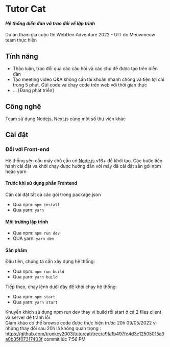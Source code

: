 # Tutor Cat
#### _Hệ thống diễn đàn và trao đổi về lập trình_
Dự án tham gia cuộc thi WebDev Adventure 2022 - UIT do Meowmeow team thực hiện

## Tính năng
- Thảo luận, trao đổi qua các câu hỏi và các chủ đề được tạo trên diễn đàn
- Tạo meeting video Q&A không cần tài khoản nhanh chóng và tiện lợi chỉ trong 5 phút. Gửi code và chạy code trên web với thời gian thực
- ... [Đang phát triển]

## Công nghệ
Team sử dụng Nodejs, Next.js cùng một số thư viện khác

## Cài đặt
### Đối với Front-end
Hệ thống yêu cầu máy chủ cần có [Node.js](https://nodejs.org/) v16+ để khởi tạo.
Các bước tiến hành cài đặt và khởi chạy được hướng dẫn với máy đã cài đặt sẵn gói npm hoặc yarn
#### Trước khi sử dụng phần Frontend
Cần cài đặt tất cả các gói trong package.json
- Qua npm:  ``npm install``
- Qua yarn: ``yarn``
#### Môi trường lập trình
- Qua npm: ``npm run dev``
- QUA yarn: ``yarn dev``
#### Sản phẩm
Đầu tiên, chúng ta cần xây dựng hệ thống:
- Qua npm: ``npm run build``
- Qua yarn: ``yarn build``

Tiếp theo, chạy lệnh dưới đây để khởi chạy hệ thống:
- Qua npm: ``npm start``
- Qua yarn: ``yarn start``

Khuyến khích sử dụng npm run dev thay vì build rồi start ở cả 2 files client và server để tránh lỗi  
Giám khảo có thể browse code được thực hiện trước 20h 09/05/2022 vì những thay đổi sau 20h là không quan trọng : 
https://github.com/trunkey2003/tutorcat/tree/c9fa1b497fe4d3e12505015a9a0b35f07317403f commit lúc 7:56 PM
